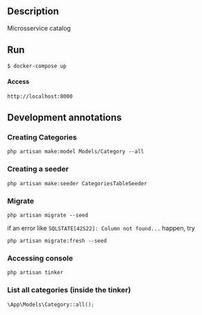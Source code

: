 ## Description

Microsservice catalog

## Run

```bash
$ docker-compose up
```

#### Access

```
http://localhost:8000
```

## Development annotations 

### Creating Categories

```shell
php artisan make:model Models/Category --all
```

### Creating a seeder

```shell
php artisan make:seeder CategoriesTableSeeder
```

### Migrate

```shell
php artisan migrate --seed
```

if an error like `SQLSTATE[42S22]: Column not found...` happen, try

```shell
php artisan migrate:fresh --seed
```
### Accessing console

```shell
php artisan tinker
```

### List all categories (inside the tinker)

```php
\App\Models\Category::all();
```

